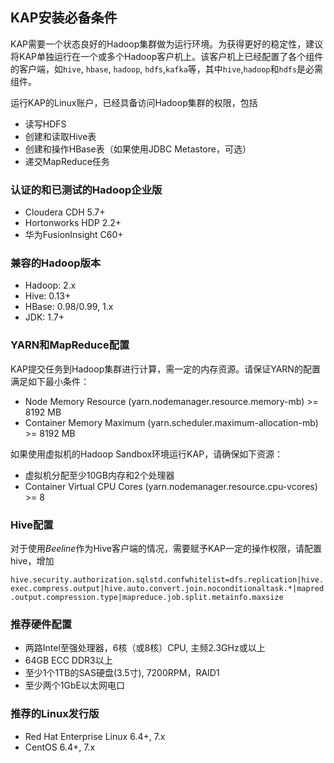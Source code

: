 ## KAP安装必备条件

KAP需要一个状态良好的Hadoop集群做为运行环境。为获得更好的稳定性，建议将KAP单独运行在一个或多个Hadoop客户机上。该客户机上已经配置了各个组件的客户端，如`hive`, `hbase`, `hadoop`, `hdfs`,`kafka`等，其中`hive`,`hadoop`和`hdfs`是必需组件。

运行KAP的Linux账户，已经具备访问Hadoop集群的权限，包括
* 读写HDFS
* 创建和读取Hive表
* 创建和操作HBase表（如果使用JDBC Metastore，可选）
* 递交MapReduce任务

### 认证的和已测试的Hadoop企业版
* Cloudera CDH 5.7+
* Hortonworks HDP 2.2+
* 华为FusionInsight C60+


### 兼容的Hadoop版本
* Hadoop: 2.x
* Hive: 0.13+
* HBase: 0.98/0.99, 1.x
* JDK: 1.7+

### YARN和MapReduce配置
KAP提交任务到Hadoop集群进行计算，需一定的内存资源。请保证YARN的配置满足如下最小条件：

- Node Memory Resource (yarn.nodemanager.resource.memory-mb) >= 8192 MB
- Container Memory Maximum (yarn.scheduler.maximum-allocation-mb) >= 8192 MB

如果使用虚拟机的Hadoop Sandbox环境运行KAP，请确保如下资源：

- 虚拟机分配至少10GB内存和2个处理器
- Container Virtual CPU Cores (yarn.nodemanager.resource.cpu-vcores) >= 8

### Hive配置

对于使用*Beeline*作为Hive客户端的情况，需要赋予KAP一定的操作权限，请配置hive，增加

```hive.security.authorization.sqlstd.confwhitelist=dfs.replication|hive.exec.compress.output|hive.auto.convert.join.noconditionaltask.*|mapred.output.compression.type|mapreduce.job.split.metainfo.maxsize```

### 推荐硬件配置

- 两路Intel至强处理器，6核（或8核）CPU, 主频2.3GHz或以上
- 64GB ECC DDR3以上
- 至少1个1TB的SAS硬盘(3.5寸), 7200RPM，RAID1
- 至少两个1GbE以太网电口

### 推荐的Linux发行版
* Red Hat Enterprise Linux 6.4+, 7.x
* CentOS 6.4+, 7.x
